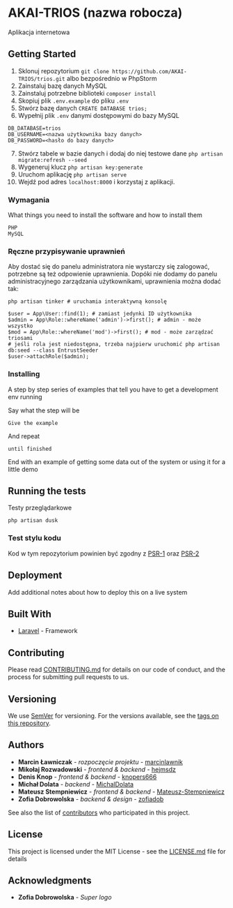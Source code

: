 # AKAI-TRIOS (nazwa robocza)

Aplikacja internetowa

## Getting Started

1. Sklonuj repozytorium
`git clone https://github.com/AKAI-TRIOS/trios.git`
albo bezpośrednio w PhpStorm
2. Zainstaluj bazę danych MySQL
3. Zainstaluj potrzebne biblioteki
`composer install`
4. Skopiuj plik `.env.example` do pliku `.env`
5. Stwórz bazę danych `CREATE DATABASE trios;`
6. Wypełnij plik `.env` danymi dostępowymi do bazy MySQL
```
DB_DATABASE=trios
DB_USERNAME=<nazwa użytkownika bazy danych>
DB_PASSWORD=<hasło do bazy danych>
```
7. Stwórz tabele w bazie danych i dodaj do niej testowe dane
`php artisan migrate:refresh --seed`
8. Wygeneruj klucz
`php artisan key:generate`
9. Uruchom aplikację
`php artisan serve`
10. Wejdź pod adres `localhost:8000` i korzystaj z aplikacji.

### Wymagania

What things you need to install the software and how to install them

```
PHP
MySQL
```

### Ręczne przypisywanie uprawnień

Aby dostać się do panelu administratora nie wystarczy się zalogować,
potrzebne są też odpowienie uprawnienia. Dopóki nie dodamy do panelu
administracyjnego zarządzania użytkownikami, uprawnienia można dodać tak:

```
php artisan tinker # uruchamia interaktywną konsolę

$user = App\User::find(1); # zamiast jedynki ID użytkownika
$admin = App\Role::whereName('admin')->first(); # admin - może wszystko
$mod = App\Role::whereName('mod')->first(); # mod - może zarządzać triosami
# jeśli rola jest niedostępna, trzeba najpierw uruchomić php artisan db:seed --class EntrustSeeder
$user->attachRole($admin);
```

### Installing

A step by step series of examples that tell you have to get a development env running

Say what the step will be

```
Give the example
```

And repeat

```
until finished
```

End with an example of getting some data out of the system or using it for a little demo

## Running the tests

Testy przeglądarkowe

`php artisan dusk`

### Test stylu kodu

Kod w tym repozytorium powinien być zgodny z
[PSR-1](http://www.php-fig.org/psr/psr-1/) oraz
[PSR-2](http://www.php-fig.org/psr/psr-2/)


## Deployment

Add additional notes about how to deploy this on a live system

## Built With

* [Laravel](https://laravel.com/docs/) - Framework

## Contributing

Please read [CONTRIBUTING.md](https://gist.github.com/PurpleBooth/b24679402957c63ec426) for details on our code of conduct, and the process for submitting pull requests to us.

## Versioning

We use [SemVer](http://semver.org/) for versioning. For the versions available, see the [tags on this repository](https://github.com/your/project/tags).

## Authors

* **Marcin Ławniczak** - *rozpoczęcie projektu* - [marcinlawnik](https://github.com/marcinlawnik)
* **Mikołaj Rozwadowski** - *frontend & backend* - [hejmsdz](https://github.com/hejmsdz)
* **Denis Knop** - *frontend & backend* - [knopers666](https://github.com/knopers666)
* **Michał Dolata** - *backend* - [MichalDolata](https://github.com/MichalDolata)
* **Mateusz Stempniewicz** - *frontend & backend* - [Mateusz-Stempniewicz](https://github.com/Mateusz-Stempniewicz)
* **Zofia Dobrowolska** - *backend & design* - [zofiadob](https://github.com/zofiadob)

See also the list of [contributors](https://github.com/AKAI-TRIOS/trios/graphs/contributors) who participated in this project.

## License

This project is licensed under the MIT License - see the [LICENSE.md](LICENSE.md) file for details

## Acknowledgments

* **Zofia Dobrowolska** - *Super logo*
